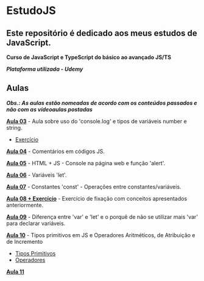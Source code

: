 # EstudoJS
## Este repositório é dedicado aos meus estudos de JavaScript.

**Curso de JavaScript e TypeScript do básico ao avançado JS/TS**

***Plataforma utilizada - Udemy***

## Aulas

***Obs.: As aulas estão nomeadas de acordo com os conteúdos passados e não com as vídeoaulas postadas***

**[Aula 03](https://github.com/AlexandreCarmo/EstudoJS/tree/main/Aula%2003)** - Aula sobre uso do 'console.log' e tipos de variáveis number e string.
- [Exercício](https://github.com/AlexandreCarmo/EstudoJS/tree/main/Aula%2003/Exercicios)

**[Aula 04](https://github.com/AlexandreCarmo/EstudoJS/tree/main/Aula%2004)** - Comentários em códigos JS.

**[Aula 05](https://github.com/AlexandreCarmo/EstudoJS/tree/main/Aula%2005)** - HTML + JS - Console na página web e função 'alert'.

**[Aula 06](https://github.com/AlexandreCarmo/EstudoJS/tree/main/Aula%2006)** - Variáveis 'let'.

**[Aula 07](https://github.com/AlexandreCarmo/EstudoJS/tree/main/Aula%2007)** - Constantes 'const' - Operações entre constantes/variáveis.

**[Aula 08 + Exercício](https://github.com/AlexandreCarmo/EstudoJS/tree/main/Aula%2008)** - Exercício de fixação com conceitos apresentados anteriormente.

**[Aula 09](https://github.com/AlexandreCarmo/EstudoJS/tree/main/Aula%2009)** - Diferença entre 'var' e 'let' e o porquê de não se utilizar mais 'var' para declarar variáveis.

**[Aula 10](https://github.com/CasagrandeCarmo/EstudoJS/tree/main/Aula%2010)** - Tipos primitivos em JS e Operadores Aritméticos, de Atribuição e de Incremento
- [Tipos Primitivos](https://github.com/CasagrandeCarmo/EstudoJS/tree/main/Aula%2010/Tipos%20Primitivos)
- [Operadores](https://github.com/CasagrandeCarmo/EstudoJS/tree/main/Aula%2010/Operadores)

**[Aula 11](https://github.com/CasagrandeCarmo/EstudoJS/tree/main/Aula%2011)**